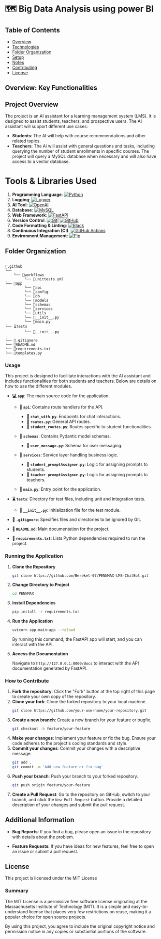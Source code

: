 # 🗺️ Big Data Analysis using power BI

## Table of Contents

- [Overview](#overview)
- [Technologies](#technologies)
- [Folder Organization](#folder-organization)
- [Setup](#setup)
- [Notes](#notes)
- [Contributing](#contributing)
- [License](#license)

## Overview: Key Functionalities


## Project Overview

The project is an AI assistant for a learning management system (LMS). It is designed to assist students, teachers, and prospective users. The AI assistant will support different use cases:
- **Students**: The AI will help with course recommendations and other related topics.
- **Teachers**: The AI will assist with general questions and tasks, including querying the number of student enrollments in specific courses.
The project will query a MySQL database when necessary and will also have access to a vector database.

# Tools & Libraries Used

1. **Programming Language**: [![Python](https://img.shields.io/badge/Python-3776AB?style=flat&logo=python&logoColor=yellow)](https://www.python.org/)
2. **Logging**: [![Logger](https://img.shields.io/badge/Logging-4B8BBE?style=flat&logo=python&logoColor=yellow)](https://docs.python.org/3/howto/logging.html)
3. **AI Tool**: [![OpenAI](https://img.shields.io/badge/OpenAI-412991?style=flat&logo=openai&logoColor=white)](https://www.openai.com/)
4. **Database**: [![MySQL](https://img.shields.io/badge/MySQL-4479A1?style=flat&logo=mysql&logoColor=white)](https://www.mysql.com/)
5. **Web Framework**: [![FastAPI](https://img.shields.io/badge/FastAPI-005571?style=flat&logo=fastapi&logoColor=white)](https://fastapi.tiangolo.com/)
6. **Version Control**: [![Git](https://img.shields.io/badge/Git-F05032?style=flat&logo=git&logoColor=white)](https://git-scm.com/)| [![GitHub](https://img.shields.io/badge/GitHub-181717?style=flat&logo=github&logoColor=white)](https://github.com/)
7. **Code Formatting & Linting**: [![Black](https://img.shields.io/badge/Black-000000?style=flat&logo=python&logoColor=white)](https://github.com/psf/black)
8. **Continuous Integration (CI)**: [![GitHub Actions](https://img.shields.io/badge/GitHub%20Actions-2088FF?style=flat&logo=github-actions&logoColor=white)](https://github.com/features/actions)
9. **Environment Management**: [![Pip](https://img.shields.io/badge/Pip-005A8B?style=flat&logo=pypi&logoColor=white)](https://pip.pypa.io/en/stable/)
## Folder Organization

```

📁.github
└──
    └── 📁workflows
         └── 📃unittests.yml
└── 📁app
         └── 📁api
         └── 📁config
         └── 📁db
         └── 📁models
         └── 📁schemas
         └── 📁services
         └── 📁utils
         └── 📃__init__.py
         └── 📃main.py
└── ⌛tests
         └── 📃__init__.py

└── 📜.gitignore
└── 📰README.md
└── 🔋requirements.txt
└── 📇templates.py

```


### **Usage**

This project is designed to facilitate interactions with the AI assistant and includes functionalities for both students and teachers. Below are details on how to use the different modules.

- **💻 `app`**: The main source code for the application.
  
  - **📁 `api`**: Contains route handlers for the API.
    - **📝 `chat_with.py`**: Endpoints for chat interactions.
    - **📝 `routes.py`**: General API routes.
    - **📝 `student_routes.py`**: Routes specific to student functionalities.
  
  - **📁 `schemas`**: Contains Pydantic model schemas.
    - **📝 `user_message.py`**: Schema for user messaging.
  
  - **📁 `services`**: Service layer handling business logic.
    - **📝 `student_promptAssigner.py`**: Logic for assigning prompts to students.
    - **📝 `teacher_promptAssigner.py`**: Logic for assigning prompts to teachers.
    
  - **📝 `main.py`**: Entry point for the application.

- **⌛ `tests`**: Directory for test files, including unit and integration tests.
  
  - **📝 `__init__.py`**: Initialization file for the test module.

- **📜 `.gitignore`**: Specifies files and directories to be ignored by Git.

- **📰 `README.md`**: Main documentation for the project.

- **🔋 `requirements.txt`**: Lists Python dependencies required to run the project.

### Running the Application

1. **Clone the Repository**

    ```bash
    git clone https://github.com/Bereket-07/PENNMAX-LMS-ChatBot.git 
    ```

2. **Change Directory to Project**

    ```bash
    cd PENNMAX
    ```

3. **Install Dependencies**

    ```bash
    pip install -r requirements.txt
    ```

4. **Run the Application**

    ```bash
    uvicorn app.main:app --reload
    ```

    By running this command, the FastAPI app will start, and you can interact with the API.

5. **Access the Documentation**

    Navigate to `http://127.0.0.1:8000/docs` to interact with the API documentation generated by FastAPI.


### How to Contribute

1. **Fork the repository**: Click the "Fork" button at the top right of this page to create your own copy of the repository.
2. **Clone your fork**: Clone the forked repository to your local machine.
   ```bash
   git clone https://github.com/your-username/your-repository.git
   ```
3. **Create a new branch**: Create a new branch for your feature or bugfix.
   ```bash
   git checkout -b feature/your-feature
   ```
4. **Make your changes**: Implement your feature or fix the bug. Ensure your code adheres to the project's coding standards and style.
5. **Commit your changes**: Commit your changes with a descriptive message.
   ```bash
   git add .
   git commit -m 'Add new feature or fix bug'
   ```
6. **Push your branch**: Push your branch to your forked repository.
   ```bash
   git push origin feature/your-feature
   ```
7. **Create a Pull Request**: Go to the repository on GitHub, switch to your branch, and click the `New Pull Request` button. Provide a detailed description of your changes and submit the pull request.

## Additional Information

- **Bug Reports**: If you find a bug, please open an issue in the repository with details about the problem.

- **Feature Requests**: If you have ideas for new features, feel free to open an issue or submit a pull request.

## License

This project is licensed under the MIT License

### Summary

The MIT License is a permissive free software license originating at the Massachusetts Institute of Technology (MIT). It is a simple and easy-to-understand license that places very few restrictions on reuse, making it a popular choice for open source projects.

By using this project, you agree to include the original copyright notice and permission notice in any copies or substantial portions of the software.
